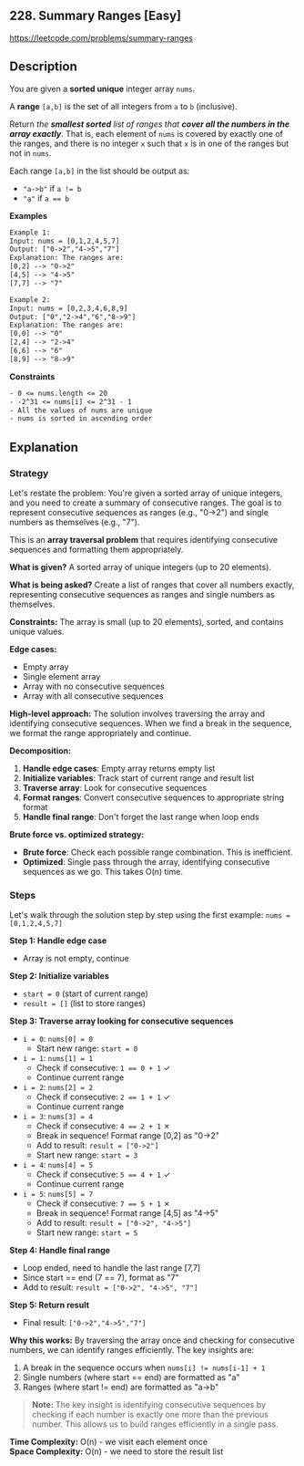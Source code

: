## 228. Summary Ranges [Easy]

https://leetcode.com/problems/summary-ranges

## Description
You are given a **sorted unique** integer array `nums`.

A **range** `[a,b]` is the set of all integers from `a` to `b` (inclusive).

Return *the **smallest sorted** list of ranges that **cover all the numbers in the array exactly***. That is, each element of `nums` is covered by exactly one of the ranges, and there is no integer `x` such that `x` is in one of the ranges but not in `nums`.

Each range `[a,b]` in the list should be output as:

- `"a->b"` if `a != b`
- `"a"` if `a == b`

**Examples**

```tex
Example 1:
Input: nums = [0,1,2,4,5,7]
Output: ["0->2","4->5","7"]
Explanation: The ranges are:
[0,2] --> "0->2"
[4,5] --> "4->5"
[7,7] --> "7"

Example 2:
Input: nums = [0,2,3,4,6,8,9]
Output: ["0","2->4","6","8->9"]
Explanation: The ranges are:
[0,0] --> "0"
[2,4] --> "2->4"
[6,6] --> "6"
[8,9] --> "8->9"
```

**Constraints**
```tex
- 0 <= nums.length <= 20
- -2^31 <= nums[i] <= 2^31 - 1
- All the values of nums are unique
- nums is sorted in ascending order
```

## Explanation

### Strategy
Let's restate the problem: You're given a sorted array of unique integers, and you need to create a summary of consecutive ranges. The goal is to represent consecutive sequences as ranges (e.g., "0->2") and single numbers as themselves (e.g., "7").

This is an **array traversal problem** that requires identifying consecutive sequences and formatting them appropriately.

**What is given?** A sorted array of unique integers (up to 20 elements).

**What is being asked?** Create a list of ranges that cover all numbers exactly, representing consecutive sequences as ranges and single numbers as themselves.

**Constraints:** The array is small (up to 20 elements), sorted, and contains unique values.

**Edge cases:** 
- Empty array
- Single element array
- Array with no consecutive sequences
- Array with all consecutive sequences

**High-level approach:**
The solution involves traversing the array and identifying consecutive sequences. When we find a break in the sequence, we format the range appropriately and continue.

**Decomposition:**
1. **Handle edge cases**: Empty array returns empty list
2. **Initialize variables**: Track start of current range and result list
3. **Traverse array**: Look for consecutive sequences
4. **Format ranges**: Convert consecutive sequences to appropriate string format
5. **Handle final range**: Don't forget the last range when loop ends

**Brute force vs. optimized strategy:**
- **Brute force**: Check each possible range combination. This is inefficient.
- **Optimized**: Single pass through the array, identifying consecutive sequences as we go. This takes O(n) time.

### Steps
Let's walk through the solution step by step using the first example: `nums = [0,1,2,4,5,7]`

**Step 1: Handle edge case**
- Array is not empty, continue

**Step 2: Initialize variables**
- `start = 0` (start of current range)
- `result = []` (list to store ranges)

**Step 3: Traverse array looking for consecutive sequences**
- `i = 0`: `nums[0] = 0`
  - Start new range: `start = 0`
- `i = 1`: `nums[1] = 1`
  - Check if consecutive: `1 == 0 + 1` ✓
  - Continue current range
- `i = 2`: `nums[2] = 2`
  - Check if consecutive: `2 == 1 + 1` ✓
  - Continue current range
- `i = 3`: `nums[3] = 4`
  - Check if consecutive: `4 == 2 + 1` ✗
  - Break in sequence! Format range [0,2] as "0->2"
  - Add to result: `result = ["0->2"]`
  - Start new range: `start = 3`
- `i = 4`: `nums[4] = 5`
  - Check if consecutive: `5 == 4 + 1` ✓
  - Continue current range
- `i = 5`: `nums[5] = 7`
  - Check if consecutive: `7 == 5 + 1` ✗
  - Break in sequence! Format range [4,5] as "4->5"
  - Add to result: `result = ["0->2", "4->5"]`
  - Start new range: `start = 5`

**Step 4: Handle final range**
- Loop ended, need to handle the last range [7,7]
- Since start == end (7 == 7), format as "7"
- Add to result: `result = ["0->2", "4->5", "7"]`

**Step 5: Return result**
- Final result: `["0->2","4->5","7"]`

**Why this works:**
By traversing the array once and checking for consecutive numbers, we can identify ranges efficiently. The key insights are:
1. A break in the sequence occurs when `nums[i] != nums[i-1] + 1`
2. Single numbers (where start == end) are formatted as "a"
3. Ranges (where start != end) are formatted as "a->b"

> **Note:** The key insight is identifying consecutive sequences by checking if each number is exactly one more than the previous number. This allows us to build ranges efficiently in a single pass.

**Time Complexity:** O(n) - we visit each element once  
**Space Complexity:** O(n) - we need to store the result list
